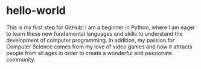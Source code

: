 # hello-world
This is my first step for GitHub!
I am a beginner in Python, where I am eager to learn these new fundamental languages and skills to understand the development of computer programming.
In addition, my passion for Computer Science comes from my love of video games and how it attracts people from all ages in order to create a wonderful and passionate community.
